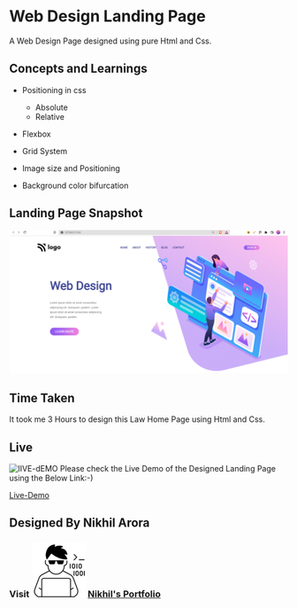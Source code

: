 # Web Design Landing Page
A Web Design Page designed using pure Html and Css.

## Concepts and Learnings

- Positioning in css
    - Absolute
    - Relative

- Flexbox
- Grid System
- Image size and Positioning
- Background color bifurcation

## Landing Page Snapshot
![Snapshot](/Outputs/project-8.PNG)

## Time Taken

It took me 3 Hours to design this Law Home Page using Html and Css.

## Live

![lIVE-dEMO](https://img.shields.io/badge/Live_Demo-<COLOR>) Please check the Live Demo of the Designed Landing Page using the Below Link:-)



[Live-Demo](https://lucent-puffpuff-8a31e1.netlify.app/)

## Designed By Nikhil Arora 
### Visit ![I-write-code](Outputs/codericon-removebg-preview%20(1).png) [Nikhil's Portfolio](https://nikhilarora-protfolio.netlify.app/)
